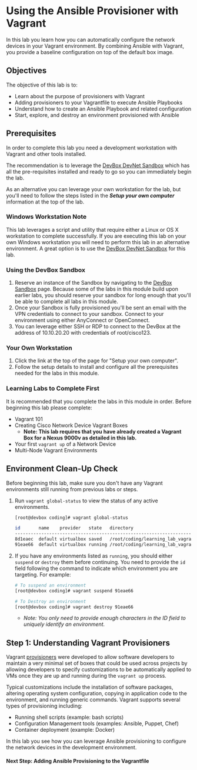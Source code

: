 # Using the Ansible Provisioner with Vagrant

In this lab you learn how you can automatically configure the network devices in your Vagrant environment. By combining Ansible with Vagrant, you provide a baseline configuration on top of the default box image.

## Objectives

The objective of this lab is to:

* Learn about the purpose of provisioners with Vagrant
* Adding provisioners to your Vagrantfile to execute Ansible Playbooks
* Understand how to create an Ansible Playbook and related configuration
* Start, explore, and destroy an environment provisioned with Ansible

## Prerequisites

In order to complete this lab you need a development workstation with Vagrant and other tools installed.

The recommendation is to leverage the [DevBox DevNet Sandbox](https://devnetsandbox.cisco.com/RM/Diagram/Index/f1a51f3b-3377-444d-97f0-5ad300d976be?diagramType=Topology) which has all the pre-requisites installed and ready to go so you can immediately begin the lab.

As an alternative you can leverage your own workstation for the lab, but you'll need to follow the steps listed in the ***Setup your own computer*** information at the top of the lab.

### Windows Workstation Note

This lab leverages a script and utility that require either a Linux or OS X workstation to complete successfully. If you are executing this lab on your own Windows workstation you will need to perform this lab in an alternative environment. A great option is to use the  [DevBox DevNet Sandbox](https://devnetsandbox.cisco.com/RM/Diagram/Index/f1a51f3b-3377-444d-97f0-5ad300d976be?diagramType=Topology) for this lab.

### Using the DevBox Sandbox

1. Reserve an instance of the Sandbox by navigating to the [DevBox Sandbox](https://devnetsandbox.cisco.com/RM/Diagram/Index/f1a51f3b-3377-444d-97f0-5ad300d976be?diagramType=Topology) page. Because some of the labs in this module build upon earlier labs, you should reserve your sandbox for long enough that you'll be able to complete all labs in this module.
1. Once your Sandbox is fully provisioned you'll be sent an email with the VPN credentials to connect to your sandbox. Connect to your environment using either AnyConnect or OpenConnect.
1. You can leverage either SSH or RDP to connect to the DevBox at the address of 10.10.20.20 with credentials of root/cisco123.

### Your Own Workstation

1. Click the link at the top of the page for "Setup your own computer".
1. Follow the setup details to install and configure all the prerequisites needed for the labs in this module.

### Learning Labs to Complete First

It is recommended that you complete the labs in this module in order. Before beginning this lab please complete:

* Vagrant 101
* Creating Cisco Network Device Vagrant Boxes
  * **Note: This lab requires that you have already created a Vagrant Box for a Nexus 9000v as detailed in this lab.**  
* Your first `vagrant up` of a Network Device
* Multi-Node Vagrant Environments

## Environment Clean-Up Check

Before beginning this lab, make sure you don't have any Vagrant environments still running from previous labs or steps.

1. Run `vagrant global-status` to view the status of any active environments.

    ```bash
    [root@devbox coding]# vagrant global-status

    id       name    provider   state   directory
    ---------------------------------------------------------------------------
    8d1eaec  default virtualbox saved   /root/coding/learning_lab_vagrant_netprog_code/lab01
    91eae66  default virtualbox running /root/coding/learning_lab_vagrant_netprog_code/lab02
    ```

1. If you have any environments listed as `running`, you should either `suspend` or `destroy` them before continuing. You need to provide the `id` field following the command to indicate which environment you are targeting. For example:

    ```bash
    # To suspend an environment
    [root@devbox coding]# vagrant suspend 91eae66

    # To Destroy an environment
    [root@devbox coding]# vagrant destroy 91eae66
    ```

    * *Note: You only need to provide enough characters in the ID field to uniquely identify an environment.*

## Step 1: Understanding Vagrant Provisioners

Vagrant [provisioners](https://www.vagrantup.com/intro/getting-started/provisioning.html) were developed to allow software developers to maintain a very minimal set of boxes that could be used across projects by allowing developers to specify customizations to be automatically applied to VMs once they are up and running during the `vagrant up` process.

Typical customizations include the installation of software packages, altering operating system configuration, copying in application code to the environment, and running generic commands. Vagrant supports several types of provisioning including:

* Running shell scripts (example: bash scripts)
* Configuration Management tools (examples: Ansible, Puppet, Chef)
* Container deployment (example: Docker)

In this lab you see how you can leverage Ansible provisioning to configure the network devices in the development environment.

#### Next Step: Adding Ansible Provisioning to the Vagrantfile  
